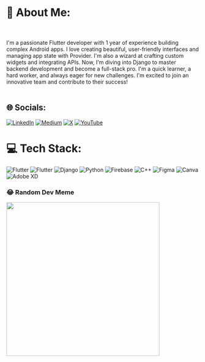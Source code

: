 # 💫 About Me:
<br><br>
I'm a passionate Flutter developer with 1 year of experience building complex Android apps. I love creating beautiful, user-friendly interfaces and managing app state with Provider. I'm also a wizard at crafting custom widgets and integrating APIs. Now, I'm diving into Django to master backend development and become a full-stack pro. I'm a quick learner, a hard worker, and always eager for new challenges. I'm excited to join an innovative team and contribute to their success!<br><br>


## 🌐 Socials:
[![LinkedIn](https://img.shields.io/badge/LinkedIn-%230077B5.svg?logo=linkedin&logoColor=white)](https://linkedin.com/in/https://pk.linkedin.com/in/kumail-raza-bangash) [![Medium](https://img.shields.io/badge/Medium-12100E?logo=medium&logoColor=white)](https://medium.com/@https://medium.com/@kumailrazabangash) [![X](https://img.shields.io/badge/X-black.svg?logo=X&logoColor=white)](https://x.com/https://twitter.com/KumailRazaBang2) [![YouTube](https://img.shields.io/badge/YouTube-%23FF0000.svg?logo=YouTube&logoColor=white)](https://youtube.com/@https://www.youtube.com/channel/UCBLuYbYaqlO0SaCbavgyzFA?view_as=subscriber) 

# 💻 Tech Stack:
![Flutter](https://img.shields.io/badge/Flutter-%2302569B.svg?style=for-the-badge&logo=Flutter&logoColor=white) ![Flutter](https://img.shields.io/badge/Flutter-%2302569B.svg?style=for-the-badge&logo=Flutter&logoColor=white) ![Django](https://img.shields.io/badge/django-%23092E20.svg?style=for-the-badge&logo=django&logoColor=white) ![Python](https://img.shields.io/badge/python-3670A0?style=for-the-badge&logo=python&logoColor=ffdd54) ![Firebase](https://img.shields.io/badge/Firebase-039BE5?style=for-the-badge&logo=Firebase&logoColor=white) ![C++](https://img.shields.io/badge/c++-%2300599C.svg?style=for-the-badge&logo=c%2B%2B&logoColor=white) ![Figma](https://img.shields.io/badge/figma-%23F24E1E.svg?style=for-the-badge&logo=figma&logoColor=white) ![Canva](https://img.shields.io/badge/Canva-%2300C4CC.svg?style=for-the-badge&logo=Canva&logoColor=white) ![Adobe XD](https://img.shields.io/badge/Adobe%20XD-470137?style=for-the-badge&logo=Adobe%20XD&logoColor=#FF61F6)

### 😂 Random Dev Meme
<img src='https://randommeme-five.vercel.app/' style="height: 400px;"/>
